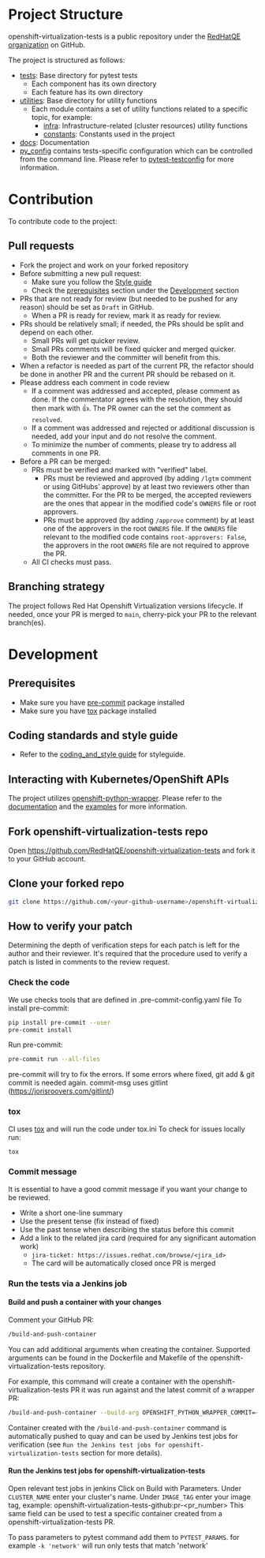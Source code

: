 # Project Structure

openshift-virtualization-tests is a public repository under the [RedHatQE organization](https://github.com/RedHatQE) on GitHub.

The project is structured as follows:
- [tests](../tests): Base directory for pytest tests
  - Each component has its own directory
  - Each feature has its own directory
- [utilities](../utilities): Base directory for utility functions
  - Each module contains a set of utility functions related to a specific topic, for example:
    - [infra](../utilities/infra.py): Infrastructure-related (cluster resources) utility functions
    - [constants](../utilities/constants.py): Constants used in the project
- [docs](../docs): Documentation
- [py_config](../tests/global_config.py) contains tests-specific configuration which can be controlled from the command line.
Please refer to [pytest-testconfig](https://github.com/wojole/pytest-testconfig) for more information.


# Contribution
To contribute code to the project:

## Pull requests
- Fork the project and work on your forked repository
- Before submitting a new pull request:
  - Make sure you follow the [Style guide](STYLE_GUIDE.md)
  - Check the [prerequisites](#Prerequisites) section under the [Development](#development) section
- PRs that are not ready for review (but needed to be pushed for any reason) should be set as `Draft` in GitHub.
  - When a PR is ready for review, mark it as ready for review.
- PRs should be relatively small; if needed, the PRs should be split and depend on each other.
  - Small PRs will get quicker review.
  - Small PRs comments will be fixed quicker and merged quicker.
  - Both the reviewer and the committer will benefit from this.
- When a refactor is needed as part of the current PR, the refactor should be done in another PR and the current PR should be rebased on it.
- Please address each comment in code review
  - If a comment was addressed and accepted, please comment as done.
      If the commentator agrees with the resolution, they should then mark with 👍.
      The PR owner can the set the comment as `resolved`.
  - If a comment was addressed and rejected or additional discussion is needed, add your input and do not resolve the comment.
  - To minimize the number of comments, please try to address all comments in one PR.
- Before a PR can be merged:
  - PRs must be verified and marked with "verified" label.
    - PRs must be reviewed and approved (by adding `/lgtm` comment or using GitHubs' approve) by at least two reviewers other than the committer.
      For the PR to be merged, the accepted reviewers are the ones that appear in the modified code's `OWNERS` file or root approvers.
    - PRs must be approved (by adding `/approve` comment) by at least one of the approvers in the root `OWNERS` file.
      If the `OWNERS` file relevant to the modified code contains `root-approvers: False`, the approvers in the root `OWNERS` file are not required to approve the PR.
  - All CI checks must pass.

## Branching strategy
The project follows Red Hat Openshift Virtualization versions lifecycle.
If needed, once your PR is merged to `main`, cherry-pick your PR to the relevant branch(es).


# Development


## Prerequisites
  - Make sure you have [pre-commit](https://pre-commit.com/) package installed
  - Make sure you have [tox](https://tox.readthedocs.io/en/latest/) package installed

## Coding standards and style guide
- Refer to the [coding_and_style guide](CODING_AND_STYLE_GUIDE.md) for styleguide.

## Interacting with Kubernetes/OpenShift APIs
The project utilizes [openshift-python-wrapper](https://github.com/RedHatQE/openshift-python-wrapper).
Please refer to the [documentation](https://github.com/RedHatQE/openshift-python-wrapper/blob/main/README.md)
and the [examples](https://github.com/RedHatQE/openshift-python-wrapper/tree/main/examples) for more information.


## Fork openshift-virtualization-tests repo

Open https://github.com/RedHatQE/openshift-virtualization-tests and fork it to your GitHub account.

## Clone your forked repo
```bash
git clone https://github.com/<your-github-username>/openshift-virtualization-tests.git
```

## How to verify your patch

Determining the depth of verification steps for each patch is left for the
author and their reviewer. It's required that the procedure used to verify a
patch is listed in comments to the review request.

### Check the code

We use checks tools that are defined in .pre-commit-config.yaml file
To install pre-commit:

```bash
pip install pre-commit --user
pre-commit install
```

Run pre-commit:

```bash
pre-commit run --all-files
```

pre-commit will try to fix the errors.
If some errors where fixed, git add & git commit is needed again.
commit-msg uses gitlint (<https://jorisroovers.com/gitlint/>)


### tox
CI uses [tox](https://tox.readthedocs.io/en/latest/) and will run the code under tox.ini
To check for issues locally run:

```bash
tox
```

### Commit message

It is essential to have a good commit message if you want your change to be reviewed.

- Write a short one-line summary
- Use the present tense (fix instead of fixed)
- Use the past tense when describing the status before this commit
- Add a link to the related jira card (required for any significant automation work)
  - `jira-ticket: https://issues.redhat.com/browse/<jira_id>`
  - The card will be automatically closed once PR is merged

### Run the tests via a Jenkins job

#### Build and push a container with your changes

Comment your GitHub PR:

```bash
/build-and-push-container
```

You can add additional arguments when creating the container. Supported arguments can be found in the Dockerfile
and Makefile of the openshift-virtualization-tests repository.

For example, this command will create a container with the openshift-virtualization-tests PR it was run against and the latest commit of
a wrapper PR:

```bash
/build-and-push-container --build-arg OPENSHIFT_PYTHON_WRAPPER_COMMIT=<commit_hash>
```

Container created with the `/build-and-push-container` command is automatically pushed to quay and can be used by
Jenkins test jobs for verification (see `Run the Jenkins test jobs for openshift-virtualization-tests` section for more details).

#### Run the Jenkins test jobs for openshift-virtualization-tests

Open relevant test jobs in jenkins
Click on Build with Parameters.
Under `CLUSTER_NAME` enter your cluster's name.
Under `IMAGE_TAG` enter your image tag, example: openshift-virtualization-tests-github:pr-<pr_number>
This same field can be used to test a specific container created from a openshift-virtualization-tests PR.

To pass parameters to pytest command add them to `PYTEST_PARAMS`.
for example `-k 'network'` will run only tests that match 'network'

